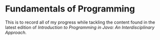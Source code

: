 # Fundamentals of Programming

This is to record all of my progress while tackling the content found in the latest edition of _Introduction to Programming in Java: An Interdisciplinary Approach._
